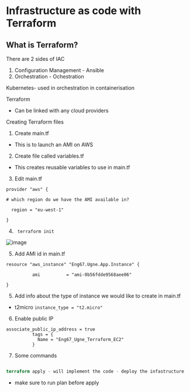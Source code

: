 # Infrastructure as code with Terraform

## What is Terraform?

There are 2 sides of IAC

1. Configuration Management - Ansible
2. Orchestration - Ochestration 


Kubernetes- used in orchestration in containerisation


Terraform
- Can be linked with any cloud providers

Creating Terraform files

1. Create main.tf
- This is to launch an AMI on AWS

2. Create file called variables.tf
- This creates reusable variables to use in main.tf

3. Edit main.tf 

```
provider "aws" {

# which region do we have the AMI available in?

  region = "eu-west-1"

}
```

4. ` terraform init`

![image](terraform_init)

5. Add AMI id in main.tf

```
resource "aws_instance" "Eng67.Ugne.App.Instance" {

          ami          = "ami-0b56fdde9568aee06"

}
```

5. Add info about the type of instance we would like to create in main.tf
- t2micro
`instance_type = "t2.micro"`

6. Enable public IP
```
associate_public_ip_address = true
          tags = {
            Name = "Eng67_Ugne_Terraform_EC2"
          }
```
7. Some commands

```terraform plan = checks the steps inside the code and lists successful or errors

terraform apply - will implement the code - deploy the infastructure
```

* make sure to run plan before apply




